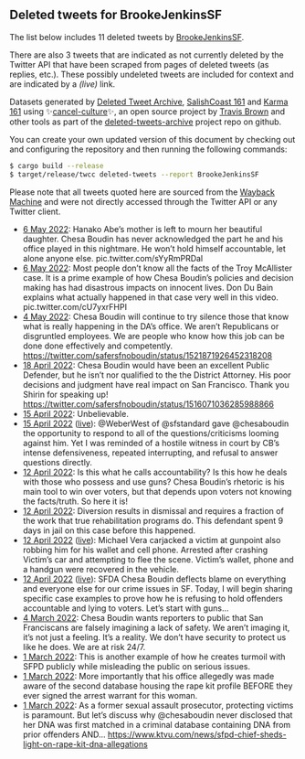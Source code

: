 ## Deleted tweets for BrookeJenkinsSF

The list below includes 11 deleted tweets by
[BrookeJenkinsSF](https://twitter.com/BrookeJenkinsSF).

There are also 3 tweets that are indicated as not currently
deleted by the Twitter API that have been scraped from pages of deleted tweets (as replies, etc.).
These possibly undeleted tweets are included for context and are indicated by a _(live)_ link.


Datasets generated by [Deleted Tweet Archive](https://twitter.com/deletedtweet161), 
[SalishCoast 161](https://twitter.com/SalishCoastA) and [Karma 161](https://twitter.com/KarmaOneSixOne) 
using ✨[cancel-culture](https://github.com/travisbrown/cancel-culture)✨, an open source project by 
[Travis Brown](https://twitter.com/travisbrown) and other tools as part of the 
[deleted-tweets-archive](https://github.com/salcoast/deleted-tweets-archive/) project repo on github.

You can create your own updated version of this document by checking out and configuring the
repository and then running the following commands:

```bash
$ cargo build --release
$ target/release/twcc deleted-tweets --report BrookeJenkinsSF
```

Please note that all tweets quoted here are sourced from the
[Wayback Machine](https://web.archive.org) and were not directly accessed through the Twitter API or
any Twitter client.

* [ 6 May 2022](https://web.archive.org/web/20220506162559/https://twitter.com/BrookeJenkinsSF/status/1522613566808870912): Hanako Abe’s mother is left to mourn her beautiful daughter. Chesa Boudin has never acknowledged the part he and his office played in this nightmare. He won’t hold himself accountable, let alone anyone else. pic.twitter.com/sYyRmPRDal <!--1522613566808870912-->
* [ 6 May 2022](https://web.archive.org/web/20220506162318/https://twitter.com/BrookeJenkinsSF/status/1522612825444675585): Most people don’t know all the facts of the Troy McAllister case.  It is a prime example of how Chesa Boudin’s policies and decision making has had disastrous impacts on innocent lives. Don Du Bain explains what actually happened in that case very well in this video. pic.twitter.com/cU7yxrFHPI <!--1522612825444675585-->
* [ 4 May 2022](https://web.archive.org/web/20220504170428/https://twitter.com/BrookeJenkinsSF/status/1521898515063967745): Chesa Boudin will continue to try silence those that know what is really happening in the DA’s office. We aren’t Republicans or disgruntled employees.  We are people who know how this job can be done done effectively and competently. https://twitter.com/safersfnoboudin/status/1521871926452318208 <!--1521898515063967745-->
* [18 April 2022](https://web.archive.org/web/20220418155622/https://twitter.com/BrookeJenkinsSF/status/1516083044373123073): Chesa Boudin would have been an excellent Public Defender, but he isn’t nor qualified to the the District Attorney. His poor decisions and judgment have real impact on San Francisco.  Thank you Shirin for speaking up! https://twitter.com/safersfnoboudin/status/1516071036285988866 <!--1516083044373123073-->
* [15 April 2022](https://web.archive.org/web/20220415073238/https://twitter.com/BrookeJenkinsSF/status/1514869259851034624): Unbelievable. <!--1514869259851034624-->
* [15 April 2022](https://web.archive.org/web/20220415073238/https://twitter.com/BrookeJenkinsSF/status/1514869259851034624) ([live](https://twitter.com/BrookeJenkinsSF/status/1514857373826895875)): @WeberWest  of  @sfstandard  gave  @chesaboudin  the opportunity to respond to all of the questions/criticisms looming against him. Yet I was reminded of a hostile witness in court by CB’s intense defensiveness, repeated interrupting, and refusal to answer questions directly. <!--1514857373826895875-->
* [12 April 2022](https://web.archive.org/web/20220412054900/https://twitter.com/BrookeJenkinsSF/status/1513755990159626242): Is this what he calls accountability?  Is this how he deals with those who possess and use guns?  Chesa Boudin’s rhetoric is his main tool to win over voters, but that depends upon voters not knowing the facts/truth.  So here it is! <!--1513755990159626242-->
* [12 April 2022](https://web.archive.org/web/20220412054623/https://twitter.com/BrookeJenkinsSF/status/1513755298883801089): Diversion results in dismissal and requires a fraction of the work that true rehabilitation programs do. This defendant spent 9 days in jail on this case before this happened. <!--1513755298883801089-->
* [12 April 2022](https://web.archive.org/web/20220412054623/https://twitter.com/BrookeJenkinsSF/status/1513755298883801089) ([live](https://twitter.com/BrookeJenkinsSF/status/1513754018014642178)): Michael Vera carjacked a victim at gunpoint also robbing him for his wallet and cell phone. Arrested after crashing Victim’s car and attempting to flee the scene. Victim’s wallet, phone and a handgun were recovered in the vehicle. <!--1513754018014642178-->
* [12 April 2022](https://web.archive.org/web/20220412054623/https://twitter.com/BrookeJenkinsSF/status/1513755298883801089) ([live](https://twitter.com/BrookeJenkinsSF/status/1513753468019695617)): SFDA Chesa Boudin deflects blame on everything and everyone else for our crime issues in SF. Today, I will begin sharing specific case examples to prove how he is refusing to hold offenders accountable and lying to voters. Let’s start with guns… <!--1513753468019695617-->
* [ 4 March 2022](https://web.archive.org/web/20220304164432/https://twitter.com/BrookeJenkinsSF/status/1499787710688493570): Chesa Boudin wants reporters to public that San Franciscans are falsely imagining a lack of safety. We aren’t imaging it, it’s not just a feeling. It’s a reality. We don’t have security to protect us like he does. We are at risk 24/7. <!--1499787710688493570-->
* [ 1 March 2022](https://web.archive.org/web/20220301072602/https://twitter.com/BrookeJenkinsSF/status/1498560140848492545): This is another example of how he creates turmoil with SFPD publicly while misleading the public on serious issues. <!--1498560140848492545-->
* [ 1 March 2022](https://web.archive.org/web/20220301072330/https://twitter.com/BrookeJenkinsSF/status/1498559509454737413): More importantly that his office allegedly was made aware of the second database housing the rape kit profile BEFORE they ever signed the arrest warrant for this woman. <!--1498559509454737413-->
* [ 1 March 2022](https://web.archive.org/web/20220301072021/https://twitter.com/BrookeJenkinsSF/status/1498558575903326208): As a former sexual assault prosecutor, protecting victims is paramount. But let’s discuss why  @chesaboudin  never disclosed that her DNA was first matched in a criminal database containing DNA from prior offenders AND… https://www.ktvu.com/news/sfpd-chief-sheds-light-on-rape-kit-dna-allegations <!--1498558575903326208-->
